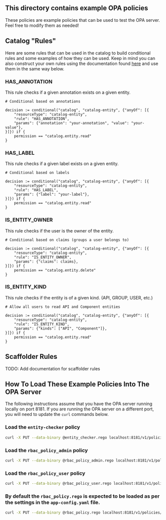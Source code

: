 ## This directory contains example OPA policies

These policies are example policies that can be used to test the OPA server. Feel free to modify them as needed!

## Catalog "Rules"

Here are some rules that can be used in the catalog to build conditional rules and some examples of how they can be used. Keep in mind you can also construct your own rules using the documentation found [here](https://backstage.io/docs/permissions/custom-rules) and use them in the same way below.

### HAS_ANNOTATION

This rule checks if a given annotation exists on a given entity.

```rego
# Conditional based on annotations

decision := conditional("catalog", "catalog-entity", {"anyOf": [{
    "resourceType": "catalog-entity",
    "rule": "HAS_ANNOTATION",
    "params": {"annotation": "your-annotation", "value": "your-value"},
}]}) if {
    permission == "catalog.entity.read"
}
```

### HAS_LABEL

This rule checks if a given label exists on a given entity.

```rego
# Conditional based on labels

decision := conditional("catalog", "catalog-entity", {"anyOf": [{
    "resourceType": "catalog-entity",
    "rule": "HAS_LABEL",
    "params": {"label": "your-label"},
}]}) if {
    permission == "catalog.entity.read"
}
```

### IS_ENTITY_OWNER

This rule checks if the user is the owner of the entity.

```rego
# Conditional based on claims (groups a user belongs to)

decision := conditional("catalog", "catalog-entity", {"anyOf": [{
	"resourceType": "catalog-entity",
	"rule": "IS_ENTITY_OWNER",
	"params": {"claims": claims},
}]}) if {
	permission == "catalog.entity.delete"
}
```

### IS_ENTITY_KIND

This rule checks if the entity is of a given kind. (API, GROUP, USER, etc.)

```rego
# Allow all users to read API and Component entities

decision := conditional("catalog", "catalog-entity", {"anyOf": [{
	"resourceType": "catalog-entity",
	"rule": "IS_ENTITY_KIND",
	"params": {"kinds": ["API", "Component"]},
}]}) if {
	permission == "catalog.entity.read"
}
```

## Scaffolder Rules

TODO: Add documentation for scaffolder rules

## How To Load These Example Policies Into The OPA Server

The following instructions assume that you have the OPA server running locally on port 8181. If you are running the OPA server on a different port, you will need to update the `curl` commands below.

### Load the `entity-checker` policy

```bash
curl -X PUT --data-binary @entity_checker.rego localhost:8181/v1/policies/entity_checker
```

### Load the `rbac_policy_admin` policy

```bash
curl -X PUT --data-binary @rbac_policy_admin.rego localhost:8181/v1/policies/rbac_policy_admin
```

### Load the `rbac_policy_user` policy

```bash
curl -X PUT --data-binary @rbac_policy_user.rego localhost:8181/v1/policies/rbac_policy_user
```

### By default the `rbac_policy.rego` is expected to be loaded as per the settings in the `app-config.yaml` file.

```bash
curl -X PUT --data-binary @rbac_policy.rego localhost:8181/v1/policies/rbac_policy
```
